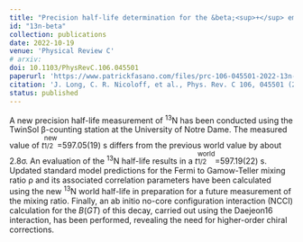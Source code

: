 ```yaml
---
title: "Precision half-life determination for the &beta;<sup>+</sup> emitter <sup>13</sup>N"
id: "13n-beta"
collection: publications
date: 2022-10-19
venue: 'Physical Review C'
# arxiv:
doi: 10.1103/PhysRevC.106.045501
paperurl: 'https://www.patrickfasano.com/files/prc-106-045501-2022-13n-beta_PREPRINT.pdf'
citation: 'J. Long, C. R. Nicoloff, et al., Phys. Rev. C 106, 045501 (2022).'
status: published
---
```

<style>.supsub {display: inline-block;}.supsub sup, .supsub sub {display: block;}.supsub sup {bottom: .5em;}.supsub sub {top: .5em;}</style>
A new precision half-life measurement of <sup>13</sup>N has been conducted using
the TwinSol &beta;-counting station at the University of Notre Dame. The
measured value of <span style="white-space: nowrap"><i>t</i><span
class="supsub"><sup>new</sup><sub>1/2</sub></span>=597.05(19) s</span> differs
from the previous world value by about 2.8&sigma;. An evaluation of the
<sup>13</sup>N half-life results in a <span style="white-space:
nowrap"><i>t</i><span
class="supsub"><sup>world</sup><sub>1/2</sub></span>=597.19(22) s</span>.
Updated standard model predictions for the Fermi to Gamow-Teller mixing ratio
&rho; and its associated correlation parameters have been calculated using the
new <sup>13</sup>N world half-life in preparation for a future measurement of
the mixing ratio. Finally, an ab initio no-core configuration interaction (NCCI)
calculation for the $B(GT)$ of this decay, carried out using the Daejeon16
interaction, has been performed, revealing the need for higher-order chiral
corrections.
